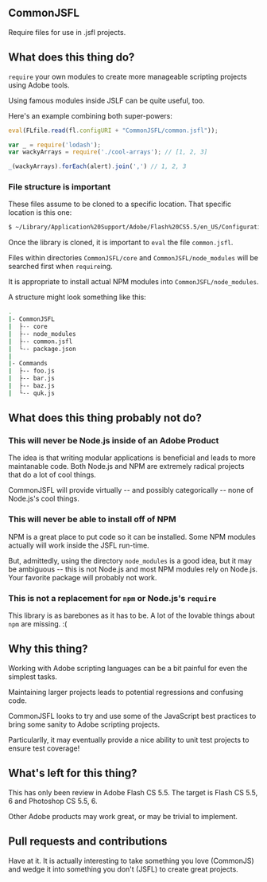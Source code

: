 CommonJSFL
---
Require files for use in .jsfl projects.

## What does this thing do?

`require` your own modules to create more manageable scripting projects using Adobe tools.

Using famous modules inside JSLF can be quite useful, too.

Here's an example combining both super-powers:


```javascript
eval(FLfile.read(fl.configURI + "CommonJSFL/common.jsfl"));

var _ = require('lodash');
var wackyArrays = require('./cool-arrays'); // [1, 2, 3]

_(wackyArrays).forEach(alert).join(',') // 1, 2, 3
```

### File structure is important

These files assume to be cloned to a specific location. That specific location is this one:

```bash
$ ~/Library/Application%20Support/Adobe/Flash%20CS5.5/en_US/Configuration/CommonJSFL/
```

Once the library is cloned, it is important to `eval` the file `common.jsfl`.

Files within directories `CommonJSFL/core` and `CommonJSFL/node_modules` will be searched first when `require`ing. 

It is appropriate to install actual NPM modules into `CommonJSFL/node_modules`.

A structure might look something like this:

```bash
.
|- CommonJSFL
|  ├-- core
|  ├-- node_modules
|  ├-- common.jsfl
|  └-- package.json
|
|- Commands
|  ├-- foo.js
|  ├-- bar.js
|  ├-- baz.js
|  └-- quk.js
```

## What does this thing probably not do?

### This will never be Node.js inside of an Adobe Product

The idea is that writing modular applications is beneficial and leads to more maintanable code. Both Node.js and NPM are extremely radical projects that do a lot of cool things.

CommonJSFL will provide virtually -- and possibly categorically -- none of Node.js's cool things.

### This will never be able to install <my-favorite-package> off of NPM

NPM is a great place to put code so it can be installed. Some NPM modules actually will work inside the JSFL run-time. 

But, admittedly, using the directory `node_modules` is a good idea, but it may be ambiguous -- this is not Node.js and most NPM modules rely on Node.js. Your favorite package will probably not work.

### This is not a replacement for `npm` or Node.js's `require`

This library is as barebones as it has to be. A lot of the lovable things about `npm` are missing. :(

## Why this thing?

Working with Adobe scripting languages can be a bit painful for even the simplest tasks.

Maintaining larger projects leads to potential regressions and confusing code. 

CommonJSFL looks to try and use some of the JavaScript best practices to bring some sanity to Adobe scripting projects. 

Particularlly, it may eventually provide a nice ability to unit test projects to ensure test coverage!

## What's left for this thing?

This has only been review in Adobe Flash CS 5.5. The target is Flash CS 5.5, 6 and Photoshop CS 5.5, 6.

Other Adobe products may work great, or may be trivial to implement.

## Pull requests and contributions

Have at it. It is actually interesting to take something you love (CommonJS) and wedge it into something you don't (JSFL) to create great projects.


